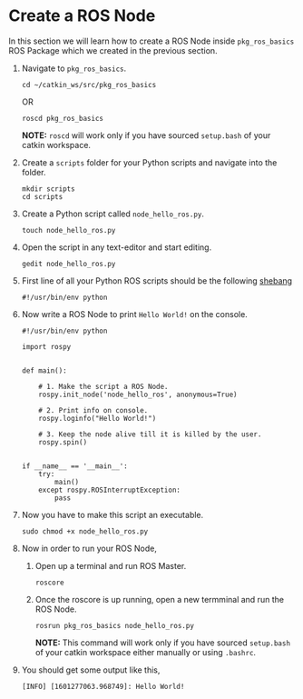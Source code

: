 # Create a ROS Node

In this section we will learn how to create a ROS Node inside `pkg_ros_basics` ROS Package which we created in the previous section.

1. Navigate to `pkg_ros_basics`.

   ```text
   cd ~/catkin_ws/src/pkg_ros_basics
   ```

   OR

   ```text
   roscd pkg_ros_basics
   ```

   **NOTE:** `roscd` will work only if you have sourced `setup.bash` of your catkin workspace.  

2. Create a `scripts` folder for your Python scripts and navigate into the folder.

   ```text
   mkdir scripts
   cd scripts
   ```

3. Create a Python script called `node_hello_ros.py`.

   ```text
   touch node_hello_ros.py
   ```

4. Open the script in any text-editor and start editing.

   ```text
   gedit node_hello_ros.py
   ```

5. First line of all your Python ROS scripts should be the following [shebang](https://portal.e-yantra.org/storage/FjbIfxILQH_vd/res/learn/ros-basics/learn-linux-shell.html)

   ```text
   #!/usr/bin/env python
   ```

6. Now write a ROS Node to print `Hello World!` on the console.

   ```text
   #!/usr/bin/env python

   import rospy


   def main():    
    
       # 1. Make the script a ROS Node.
       rospy.init_node('node_hello_ros', anonymous=True)

       # 2. Print info on console.
       rospy.loginfo("Hello World!")
    
       # 3. Keep the node alive till it is killed by the user.
       rospy.spin()


   if __name__ == '__main__':
       try:
           main()
       except rospy.ROSInterruptException:
           pass
   ```

7. Now you have to make this script an executable.

   ```text
   sudo chmod +x node_hello_ros.py
   ```

8. Now in order to run your ROS Node,
   1. Open up a terminal and run ROS Master.

      ```text
      roscore
      ```

   2. Once the roscore is up running, open a new termminal and run the ROS Node.

      ```text
      rosrun pkg_ros_basics node_hello_ros.py
      ```

      **NOTE:** This command will work only if you have sourced `setup.bash` of your catkin workspace either manually or using `.bashrc`.
9. You should get some output like this,

   ```text
   [INFO] [1601277063.968749]: Hello World!
   ```

